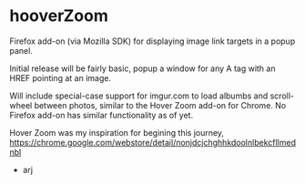 # hooverZoom
Firefox add-on (via Mozilla SDK) for displaying image link targets in a popup panel.

Initial release will be fairly basic, popup a window for any A tag with an HREF pointing at an image.

Will include special-case support for imgur.com to load albumbs and scroll-wheel between photos, similar to the Hover Zoom add-on for Chrome.  No Firefox add-on has similar functionality as of yet.

Hover Zoom was my inspiration for begining this journey, https://chrome.google.com/webstore/detail/nonjdcjchghhkdoolnlbekcfllmednbl

- arj
